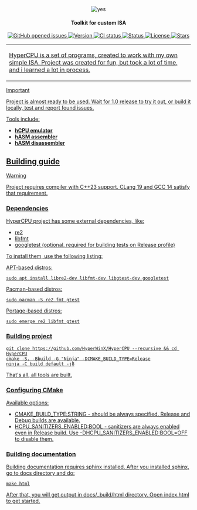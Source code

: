 <div align="center">
     <picture>
          <source media="(prefers-color-scheme: dark)" srcset="git/logo_dark.png">
          <source media="(prefers-color-scheme: light)" srcset="git/logo.png">
          <img alt="yes" src="https://user-images.githubusercontent.com/25423296/163456779-a8556205-d0a5-45e2-ac17-42d089e3c3f8.png">
     </picture>
</div>

<h4 align="center">Toolkit for custom ISA</h4>

<p align="center">
     <a href="https://github.com/HyperWinX/HyperCPU/issues">
     <img src="https://img.shields.io/github/issues/HyperWinX/HyperCPU"
          alt="GitHub opened issues">
     <img src="https://img.shields.io/badge/version-0.1.18-red"
          alt="Version">
     <img src="https://img.shields.io/github/actions/workflow/status/HyperWinX/HyperCPU/testing.yml?branch=dev"
          alt="CI status">
     <img src="https://img.shields.io/badge/status-in_development-red"
          alt="Status">
     <img src="https://img.shields.io/github/license/HyperWinX/HyperCPU"
          alt="License">
     <img src="https://img.shields.io/github/stars/HyperWinX/HyperCPU?color=lime"
          alt="Stars">
</p>

<table>
<tr>
<td>

HyperCPU is a set of programs, created to work with my own simple ISA.
Project was created for fun, but took a lot of time, and i learned a lot in process. 

</td>
</tr>
</table>

>[!IMPORTANT]
> Project is almost ready to be used. Wait for 1.0 release to try it out, or build it locally, test and report found issues.

Tools include:
- **hCPU emulator**
- **hASM assembler**
- **hASM disassembler**

## Building guide
>[!WARNING]
> Project requires compiler with C++23 support. CLang 19 and GCC 14 satisfy that requirement.
### Dependencies
HyperCPU project has some external dependencies, like:
- re2
- libfmt
- googletest (optional, required for building tests on Release profile)  
  
To install them, use the following listing:  
  
APT-based distros:
```
sudo apt install libre2-dev libfmt-dev libgtest-dev googletest
```
  
Pacman-based distros:
```
sudo pacman -S re2 fmt gtest
```
  
Portage-based distros:
```
sudo emerge re2 libfmt gtest
```
  
### Building project
```
git clone https://github.com/HyperWinX/HyperCPU --recursive && cd HyperCPU
cmake -S. -Bbuild -G "Ninja" -DCMAKE_BUILD_TYPE=Release
ninja -C build default -j8
```
  
That's all, all tools are built.

### Configuring CMake
Available options:
- CMAKE_BUILD_TYPE:STRING - should be always specified. Release and Debug builds are available.
- HCPU_SANITIZERS_ENABLED:BOOL - sanitizers are always enabled even in Release build. Use -DHCPU_SANITIZERS_ENABLED:BOOL=OFF to disable them.

### Building documentation
Building documentation requires sphinx installed. After you installed sphinx, go to docs directory and do:
```
make html
```
After that, you will get output in docs/_build/html directory. Open index.html to get started.